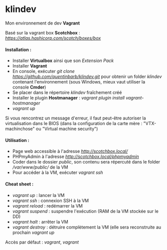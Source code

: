 # klindev

Mon environnement de dev __Vagrant__

Basé sur la vagrant box __Scotchbox__ : _https://atlas.hashicorp.com/scotch/boxes/box_

#### Installation :
* Installer __Virtualbox__ ainsi que son _Extension Pack_
* Installer __Vagrant__
* En console, exécuter _git clone https://github.com/quentinbarb/klindev.git_ pour obtenir un folder _klindev_ contenant l'environnement (sous Windows, mieux vaut utiliser la console __Cmder__)
* Se placer dans le répertoire _klindev_ fraîchement créé
* Installer le plugin __Hostmanager__ : _vagrant plugin install vagrant-hostmanager_
* _vagrant up_ 

Si vous rencontrez un message d'erreur, il faut peut-être autoriser la virtualisation dans le BIOS (dans la configuration de la carte mère : "VTX-machinchose" ou "Virtual machine security")

#### Utilisation :
* Page web accessible à l'adresse _http://scotchbox.local/_
* PHPmyAdmin à l'adresse _http://scotchbox.local/phpmyadmin_
* Coder dans le dossier _public_, son contenu sera répercuté dans le folder _/var/www/public/_ de la VM
* Pour accéder à la VM, exécuter _vagrant ssh_

#### Cheat sheet :
* _vagrant up_ : lancer la VM
* _vagrant ssh_ : connexion SSH à la VM
* _vagrant reload_ : redémarrer la VM
* _vagrant suspend_ : suspendre l'exécution (RAM de la VM stockée sur le DD)
* _vagrant halt_ : arrêter la VM
* _vagrant destroy_ : détruire complètement la VM (elle sera reconstruite au prochain _vagrant up_

Accès par défaut : _vagrant_, _vagrant_

